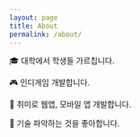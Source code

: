 ```yaml
---
layout: page
title: About
permalink: /about/
---
```


🎓 대학에서 학생들 가르칩니다.

🎮 인디게임 개발합니다.

🎲 취미로 웹앱, 모바일 앱 개발합니다.

🔬 기술 파악하는 것을 좋아합니다.